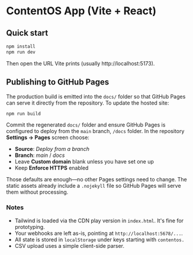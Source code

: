 # ContentOS App (Vite + React)

## Quick start
```bash
npm install
npm run dev
```

Then open the URL Vite prints (usually http://localhost:5173).

## Publishing to GitHub Pages
The production build is emitted into the `docs/` folder so that GitHub Pages can serve it directly from the repository. To update the hosted site:

```bash
npm run build
```

Commit the regenerated `docs/` folder and ensure GitHub Pages is configured to deploy from the `main` branch, `/docs` folder. In the repository **Settings → Pages** screen choose:

- **Source**: *Deploy from a branch*
- **Branch**: *main* / *docs*
- Leave **Custom domain** blank unless you have set one up
- Keep **Enforce HTTPS** enabled

Those defaults are enough—no other Pages settings need to change. The static assets already include a `.nojekyll` file so GitHub Pages will serve them without processing.

### Notes
- Tailwind is loaded via the CDN play version in `index.html`. It's fine for prototyping.
- Your webhooks are left as-is, pointing at `http://localhost:5678/...`.
- All state is stored in `localStorage` under keys starting with `contentos.`
- CSV upload uses a simple client-side parser.
